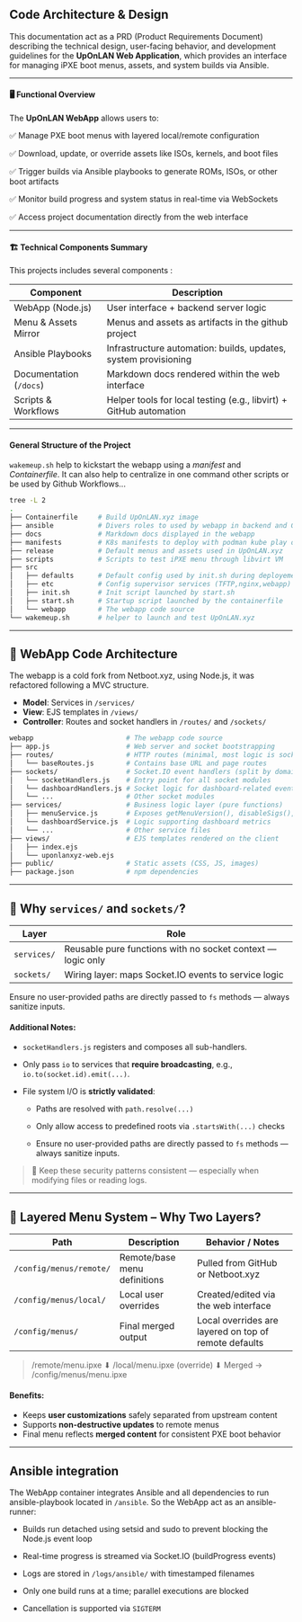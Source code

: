 ## Code Architecture & Design

This documentation act as a PRD (Product Requirements Document) describing the technical design, user-facing behavior, and development guidelines for the **UpOnLAN Web Application**, which provides an interface for managing iPXE boot menus, assets, and system builds via Ansible. 

---

#### 🖥️ Functional Overview

The **UpOnLAN WebApp** allows users to:

✅ Manage PXE boot menus with layered local/remote configuration       

✅ Download, update, or override assets like ISOs, kernels, and boot files       

✅ Trigger builds via Ansible playbooks to generate ROMs, ISOs, or other boot artifacts       

✅ Monitor build progress and system status in real-time via WebSockets        

✅ Access project documentation directly from the web interface      

---

#### 🏗️ Technical Components Summary

This projects includes several components :

| Component               | Description                                                        |
| ----------------------- | ------------------------------------------------------------------ |
| WebApp (Node.js)        | User interface + backend server logic                              |
| Menu & Assets Mirror    | Menus and assets as artifacts in the github project                |
| Ansible Playbooks       | Infrastructure automation: builds, updates, system provisioning    |
| Documentation (`/docs`) | Markdown docs rendered within the web interface                    |
| Scripts & Workflows     | Helper tools for local testing (e.g., libvirt) + GitHub automation |
 
---

#### General Structure of the Project

`wakemeup.sh` help to kickstart the webapp using a *manifest* and *Containerfile*. It can also help to centralize in one command other scripts or be used by Github Workflows...

```bash
tree -L 2
.
├── Containerfile     # Build UpOnLAN.xyz image
├── ansible           # Divers roles to used by webapp in backend and Github Workflows
├── docs              # Markdown docs displayed in the webapp
├── manifests         # K8s manifests to deploy with podman kube play or on K8s platform.
├── release           # Default menus and assets used in UpOnLAN.xyz
├── scripts           # Scripts to test iPXE menu through libvirt VM
├── src               
│   ├── defaults      # Default config used by init.sh during deployement
│   ├── etc           # Config supervisor services (TFTP,nginx,webapp)
│   ├── init.sh       # Init script launched by start.sh
│   ├── start.sh      # Startup script launched by the containerfile
│   └── webapp        # The webapp code source
└── wakemeup.sh       # helper to launch and test UpOnLAN.xyz
```

---

## 🧱 WebApp Code Architecture

The webapp is a cold fork from Netboot.xyz, using Node.js, it was refactored following a MVC structure. 

- **Model**: Services in `/services/`
- **View**: EJS templates in `/views/`
- **Controller**: Routes and socket handlers in `/routes/` and `/sockets/`

```bash
webapp                       # The webapp code source
├── app.js                   # Web server and socket bootstrapping
├── routes/                  # HTTP routes (minimal, most logic is socket-based)
│   └── baseRoutes.js        # Contains base URL and page routes
├── sockets/                 # Socket.IO event handlers (split by domain)
│   └── socketHandlers.js    # Entry point for all socket modules
│   └── dashboardHandlers.js # Socket logic for dashboard-related events
│   └── ...                  # Other socket modules
├── services/                # Business logic layer (pure functions)
│   ├── menuService.js       # Exposes getMenuVersion(), disableSigs(), etc.
│   └── dashboardService.js  # Logic supporting dashboard metrics
│   └── ...                  # Other service files
├── views/                   # EJS templates rendered on the client
│   ├── index.ejs
│   └── uponlanxyz-web.ejs
├── public/                  # Static assets (CSS, JS, images)
├── package.json             # npm dependencies
```

---

## 🔌 Why `services/` and `sockets/`?

| Layer       | Role                                                         |
|-------------|--------------------------------------------------------------|
| `services/` | Reusable pure functions with no socket context — logic only  |
| `sockets/`  | Wiring layer: maps Socket.IO events to service logic         |

Ensure no user-provided paths are directly passed to `fs` methods — always sanitize inputs.


#### Additional Notes:

* `socketHandlers.js` registers and composes all sub-handlers.
  
* Only pass `io` to services that **require broadcasting**, e.g., `io.to(socket.id).emit(...)`.
  
* File system I/O is **strictly validated**:

  - Paths are resolved with `path.resolve(...)`

  - Only allow access to predefined roots via `.startsWith(...)` checks

  - Ensure no user-provided paths are directly passed to `fs` methods — always sanitize inputs.


> 🔐 Keep these security patterns consistent — especially when modifying files or reading logs.

---

## 🧩 Layered Menu System – Why Two Layers?

| Path                         | Description                            | Behavior / Notes                                              |
|------------------------------|----------------------------------------|---------------------------------------------------------------|
| `/config/menus/remote/`      | Remote/base menu definitions           | Pulled from GitHub or Netboot.xyz                             |
| `/config/menus/local/`       | Local user overrides                   | Created/edited via the web interface                          |
| `/config/menus/`             | Final merged output                    | Local overrides are layered on top of remote defaults         |

>
> /remote/menu.ipxe
>        ⬇
> /local/menu.ipxe (override)
>        ⬇
>       Merged → /config/menus/menu.ipxe
>

#### Benefits:
- Keeps **user customizations** safely separated from upstream content
- Supports **non-destructive updates** to remote menus
- Final menu reflects **merged content** for consistent PXE boot behavior

---

## Ansible integration 

The WebApp container integrates Ansible and all dependencies to run ansible-playbook located in `/ansible`. So the WebApp act as an ansible-runner: 

- Builds run detached using setsid and sudo to prevent blocking the Node.js event loop

- Real-time progress is streamed via Socket.IO (buildProgress events)

- Logs are stored in `/logs/ansible/` with timestamped filenames

- Only one build runs at a time; parallel executions are blocked

- Cancellation is supported via `SIGTERM`


